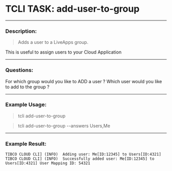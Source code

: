 # TCLI TASK: add-user-to-group

---
### Description:

> Adds a user to a LiveApps group.

This is useful to assign users to your Cloud Application

---
### Questions:

For which group would you like to ADD a user ?
Which user would you like to add to the group ?

---
### Example Usage:

> tcli add-user-to-group

> tcli add-user-to-group --answers Users,Me


---
### Example Result:

```console
TIBCO CLOUD CLI] (INFO)  Adding user: Me[ID:12345] to Users[ID:4321]
TIBCO CLOUD CLI] (INFO)  Successfully added user: Me[ID:12345] to Users[ID:4321] User Mapping ID: 54321 
```
